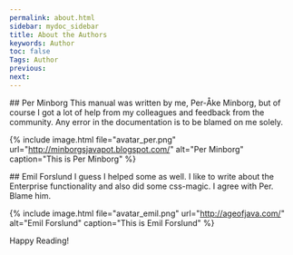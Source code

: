 ```yaml
---
permalink: about.html
sidebar: mydoc_sidebar
title: About the Authors
keywords: Author
toc: false
Tags: Author
previous:
next:
---
```


<div class="row">
<div class="col">
## Per Minborg
This manual was written by me, Per-Åke Minborg, but of course I got a lot of help from my colleagues and feedback from the community. Any error in the documentation is to be blamed on me solely. 

{% include image.html file="avatar_per.png" url="http://minborgsjavapot.blogspot.com/" alt="Per Minborg" caption="This is Per Minborg" %}
</div><div class="col">
## Emil Forslund
I guess I helped some as well. I like to write about the Enterprise functionality and also did some css-magic. I agree with Per. Blame him.

{% include image.html file="avatar_emil.png" url="http://ageofjava.com/" alt="Emil Forslund" caption="This is Emil Forslund" %}
</div>
</div>

Happy Reading!
